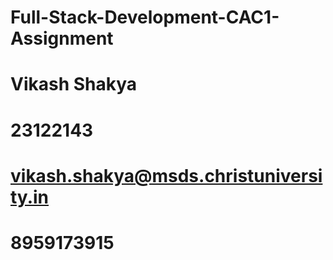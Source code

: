 # Full-Stack-Development-CAC1-Assignment
# Vikash Shakya
# 23122143
# vikash.shakya@msds.christuniversity.in
# 8959173915
